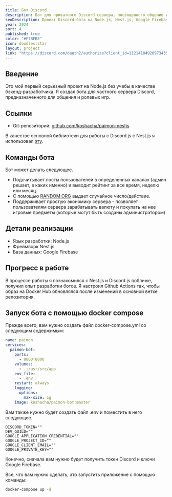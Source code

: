 ```yaml
---
title: Бот Discord
description: Бот для приватного Discord-сервера, посвященного общению и ролевой игре. Написан на Nest.js.
seoDescription: Проект Discord-бота на Node.js, Nest.js, Google Firebase и Docker.
year: 2024
sort: 4
published: true
color: "#F7BFBE"
icon: doodles:star
layout: project
link: "https://discord.com/oauth2/authorize?client_id=1121418492097343589&permissions=275012176976&scope=bot"
---
```


## Введение

Это мой первый серьезный проект на Node.js без учебы в качестве бэкенд-разработчика. Я создал бота для частного сервера Discord, предназначенного для общения и ролевых игр.

## Ссылки

- Git-репозиторий: [github.com/koshacha/paimon-nestjs](https://github.com/koshacha/paimon-nestjs)

В качестве основной библиотеки для работы с Discord.js с Nest.js я использовал [эту](https://github.com/necordjs/necord).

## Команды бота

Бот может делать следующее.

- Подсчитывает посты пользователей в определенных каналах (админ решает, в каких именно) и выводит рейтинг за все время, неделю или месяц.
- С помощью [RANDOM.ORG](https://www.random.org/) выдает случайное число/действие.
- Поддерживает простую экономику сервера - позволяет пользователям сервера зарабатывать валюту и покупать на нее игровые предметы (которые могут быть созданы администратором)

## Детали реализации

- Язык разработки: Node.js
- Фреймворк Nest.js
- База данных: Google Firebase

## Прогресс в работе

В процессе работы я познакомился с Nest.js и Discord.js поближе, получил опыт разработки ботов. Я настроил Github Actions так, чтобы образ на Docker Hub обновлялся после изменений в основной ветке репозитория.

## Запуск бота с помощью docker compose

Прежде всего, вам нужно создать файл docker-compose.yml со следующим содержимым:

```yaml
name: paimon
services:
  paimon-bot:
    ports:
      - 8000:8000
    volumes:
      - .:/usr/src/app
    env_file:
      - .env
    restart: always
    logging:
      options:
        max-size: 1g
    image: koshacha/paimon-bot:master
```

Вам также нужно будет создать файл .env и поместить в него следующее.

```text
DISCORD_TOKEN=""
DEV_GUILD=""
GOOGLE_APPLICATION_CREDENTIAL=""
GOOGLE_PROJECT_ID=""
GOOGLE_CLIENT_EMAIL=""
GOOGLE_PRIVATE_KEY=""
```

Конечно, сначала вам нужно будет получить токен Discord и ключи Google Firebase.

Все, что вам нужно сделать, это запустить приложение с помощью команды:

```bash
docker-compose up -d
```
